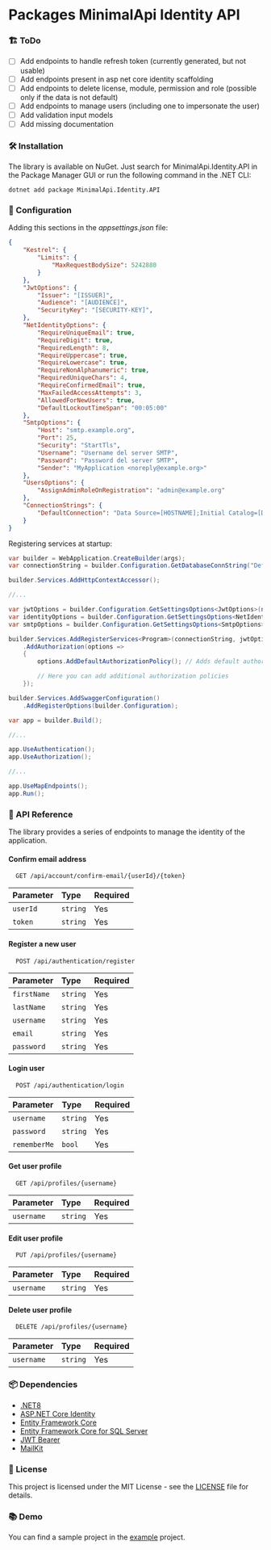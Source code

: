 ﻿# Packages MinimalApi Identity API

### 🏗️ ToDo

- [ ] Add endpoints to handle refresh token (currently generated, but not usable)
- [ ] Add endpoints present in asp net core identity scaffolding
- [ ] Add endpoints to delete license, module, permission and role (possible only if the data is not default)
- [ ] Add endpoints to manage users (including one to impersonate the user)
- [ ] Add validation input models
- [ ] Add missing documentation

### 🛠️ Installation

The library is available on NuGet. Just search for MinimalApi.Identity.API in the Package Manager GUI or run the following command in the .NET CLI:

```shell
dotnet add package MinimalApi.Identity.API
```

### 🚀 Configuration

Adding this sections in the _appsettings.json_ file:

```json
{
    "Kestrel": {
        "Limits": {
            "MaxRequestBodySize": 5242880
        }
    },
    "JwtOptions": {
        "Issuer": "[ISSUER]",
        "Audience": "[AUDIENCE]",
        "SecurityKey": "[SECURITY-KEY]",
    },
    "NetIdentityOptions": {
        "RequireUniqueEmail": true,
        "RequireDigit": true,
        "RequiredLength": 8,
        "RequireUppercase": true,
        "RequireLowercase": true,
        "RequireNonAlphanumeric": true,
        "RequiredUniqueChars": 4,
        "RequireConfirmedEmail": true,
        "MaxFailedAccessAttempts": 3,
        "AllowedForNewUsers": true,
        "DefaultLockoutTimeSpan": "00:05:00"
    },
    "SmtpOptions": {
        "Host": "smtp.example.org",
        "Port": 25,
        "Security": "StartTls",
        "Username": "Username del server SMTP",
        "Password": "Password del server SMTP",
        "Sender": "MyApplication <noreply@example.org>"
    },
    "UsersOptions": {
        "AssignAdminRoleOnRegistration": "admin@example.org"
    },
    "ConnectionStrings": {
        "DefaultConnection": "Data Source=[HOSTNAME];Initial Catalog=[DATABASE];User ID=[USERNAME];Password=[PASSWORD];Encrypt=False"
    }
}
```

Registering services at startup:

```csharp
var builder = WebApplication.CreateBuilder(args);
var connectionString = builder.Configuration.GetDatabaseConnString("DefaultConnection");

builder.Services.AddHttpContextAccessor();

//...

var jwtOptions = builder.Configuration.GetSettingsOptions<JwtOptions>(nameof(JwtOptions));
var identityOptions = builder.Configuration.GetSettingsOptions<NetIdentityOptions>(nameof(NetIdentityOptions));
var smtpOptions = builder.Configuration.GetSettingsOptions<SmtpOptions>(nameof(SmtpOptions));

builder.Services.AddRegisterServices<Program>(connectionString, jwtOptions, identityOptions)
    .AddAuthorization(options =>
    {
        options.AddDefaultAuthorizationPolicy(); // Adds default authorization policies

        // Here you can add additional authorization policies
    });

builder.Services.AddSwaggerConfiguration()
    .AddRegisterOptions(builder.Configuration);

var app = builder.Build();

//...

app.UseAuthentication();
app.UseAuthorization();

//...

app.UseMapEndpoints();
app.Run();
```

### 📡 API Reference

The library provides a series of endpoints to manage the identity of the application.

#### Confirm email address

```http
  GET /api/account/confirm-email/{userId}/{token}
```

| Parameter | Type     | Required |
| :-------- | :------- | :------- |
| `userId` | `string` | Yes |
| `token` | `string` | Yes |

#### Register a new user

```http
  POST /api/authentication/register
```

| Parameter | Type     | Required |
| :-------- | :------- | :------- |
| `firstName` | `string` | Yes |
| `lastName` | `string` | Yes |
| `username` | `string` | Yes |
| `email` | `string` | Yes |
| `password` | `string` | Yes |

#### Login user

```http
  POST /api/authentication/login
```

| Parameter | Type     | Required |
| :-------- | :------- | :------- |
| `username` | `string` | Yes |
| `password` | `string` | Yes |
| `rememberMe` | `bool` | Yes |

<!--
- **/api/licenses**: Get all licenses
- **/api/licenses/create-license**: Create a new license
- **/api/licenses/assign-license**: Assign a license to a user
- **/api/licenses/revoke-license**: Revoke a license from a user

- **/api/modules**: Get all modules
- **/api/modules/create-module**: Create a new module
- **/api/modules/assign-module**: Assign a module to a user
- **/api/modules/revoke-module**: Revoke a module from a user

- **/api/permissions**: Get all permissions
- **/api/permissions/create-permission**: Create a new permission
- **/api/permissions/assign-permission**: Assign a permission to a user
- **/api/permissions/revoke-permission**: Revoke a permission from a user
-->

#### Get user profile

```http
  GET /api/profiles/{username}
```

| Parameter | Type     | Required |
| :-------- | :------- | :------- |
| `username` | `string` | Yes |

#### Edit user profile

```http
  PUT /api/profiles/{username}
```

| Parameter | Type     | Required |
| :-------- | :------- | :------- |
| `username` | `string` | Yes |

#### Delete user profile

```http
  DELETE /api/profiles/{username}
```

| Parameter | Type     | Required |
| :-------- | :------- | :------- |
| `username` | `string` | Yes |

<!--
- **/api/roles**: Get all roles
- **/api/roles/create-role**: Create a new role
- **/api/roles/assign-role**: Assign a role to a user
- **/api/roles/revoke-role**: Revoke a role from a user
-->

### 📦 Dependencies

- [.NET8](https://dotnet.microsoft.com/it-it/download/dotnet/8.0)
- [ASP.NET Core Identity](https://www.nuget.org/packages/Microsoft.AspNetCore.Identity.EntityFrameworkCore)
- [Entity Framework Core](https://www.nuget.org/packages/Microsoft.EntityFrameworkCore)
- [Entity Framework Core for SQL Server](https://www.nuget.org/packages/Microsoft.EntityFrameworkCore.SqlServer)
- [JWT Bearer](https://www.nuget.org/packages/Microsoft.AspNetCore.Authentication.JwtBearer)
- [MailKit](https://www.nuget.org/packages/MailKit)

### 📝 License

This project is licensed under the MIT License - see the [LICENSE](LICENSE) file for details.

### 📚 Demo

You can find a sample project in the [example](https://github.com/AngeloDotNet/IdentityManager) project.